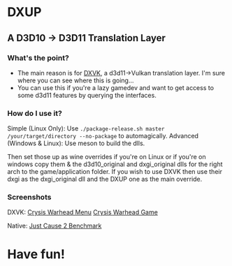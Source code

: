 # DXUP
## A D3D10 -> D3D11 Translation Layer

### What's the point?
 - The main reason is for [DXVK](https://github.com/doitsujin/dxvk), a d3d11->Vulkan translation layer. I'm sure where you can see where this is going...
 - You can use this if you're a lazy gamedev and want to get access to some d3d11 features by querying the interfaces.

### How do I use it?
Simple (Linux Only):
Use ``./package-release.sh master /your/target/directory --no-package`` to automagically.
Advanced (Windows & Linux):
Use meson to build the dlls.

Then set those up as wine overrides if you're on Linux or if you're on windows copy them & the d3d10_original and dxgi_original dlls for the right arch to the game/application folder.
If you wish to use DXVK then use their dxgi as the dxgi_original dll and the DXUP one as the main override.

### Screenshots

DXVK:
[Crysis Warhead Menu](https://i.imgur.com/q1l2gLb.png)
[Crysis Warhead Game](https://i.imgur.com/7yY5bZy.jpg)

Native:
[Just Cause 2 Benchmark](https://cdn.discordapp.com/attachments/438131362390867979/439554845616242688/unknown.png)

# Have fun!
